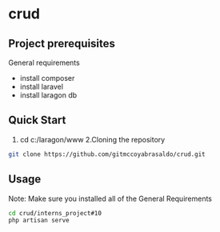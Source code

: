 # crud


## Project prerequisites

General requirements

* install composer
* install laravel
* install laragon db


## Quick Start
1. cd c:/laragon/www
2.Cloning the repository
```bash
git clone https://github.com/gitmccoyabrasaldo/crud.git
```



## Usage

Note: Make sure you installed all of the General Requirements


```bash
cd crud/interns_project#10
php artisan serve
```
